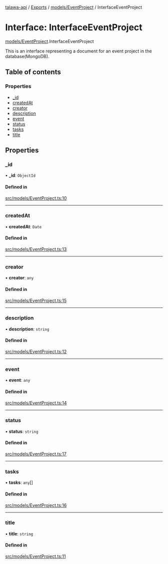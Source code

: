 [talawa-api](../README.md) / [Exports](../modules.md) / [models/EventProject](../modules/models_EventProject.md) / InterfaceEventProject

# Interface: InterfaceEventProject

[models/EventProject](../modules/models_EventProject.md).InterfaceEventProject

This is an interface representing a document for an event project in the database(MongoDB).

## Table of contents

### Properties

- [\_id](models_EventProject.InterfaceEventProject.md#_id)
- [createdAt](models_EventProject.InterfaceEventProject.md#createdat)
- [creator](models_EventProject.InterfaceEventProject.md#creator)
- [description](models_EventProject.InterfaceEventProject.md#description)
- [event](models_EventProject.InterfaceEventProject.md#event)
- [status](models_EventProject.InterfaceEventProject.md#status)
- [tasks](models_EventProject.InterfaceEventProject.md#tasks)
- [title](models_EventProject.InterfaceEventProject.md#title)

## Properties

### \_id

• **\_id**: `ObjectId`

#### Defined in

[src/models/EventProject.ts:10](https://github.com/Nitya-Pasrija/talawa-api/blob/80ec51a/src/models/EventProject.ts#L10)

___

### createdAt

• **createdAt**: `Date`

#### Defined in

[src/models/EventProject.ts:13](https://github.com/Nitya-Pasrija/talawa-api/blob/80ec51a/src/models/EventProject.ts#L13)

___

### creator

• **creator**: `any`

#### Defined in

[src/models/EventProject.ts:15](https://github.com/Nitya-Pasrija/talawa-api/blob/80ec51a/src/models/EventProject.ts#L15)

___

### description

• **description**: `string`

#### Defined in

[src/models/EventProject.ts:12](https://github.com/Nitya-Pasrija/talawa-api/blob/80ec51a/src/models/EventProject.ts#L12)

___

### event

• **event**: `any`

#### Defined in

[src/models/EventProject.ts:14](https://github.com/Nitya-Pasrija/talawa-api/blob/80ec51a/src/models/EventProject.ts#L14)

___

### status

• **status**: `string`

#### Defined in

[src/models/EventProject.ts:17](https://github.com/Nitya-Pasrija/talawa-api/blob/80ec51a/src/models/EventProject.ts#L17)

___

### tasks

• **tasks**: `any`[]

#### Defined in

[src/models/EventProject.ts:16](https://github.com/Nitya-Pasrija/talawa-api/blob/80ec51a/src/models/EventProject.ts#L16)

___

### title

• **title**: `string`

#### Defined in

[src/models/EventProject.ts:11](https://github.com/Nitya-Pasrija/talawa-api/blob/80ec51a/src/models/EventProject.ts#L11)
